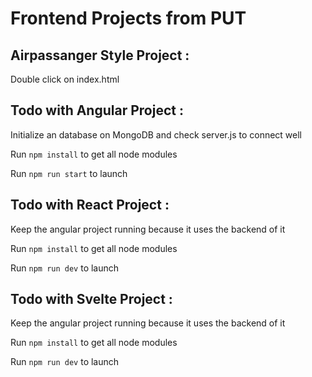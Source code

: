# Frontend Projects from PUT


## Airpassanger Style Project :

Double click on index.html


## Todo with Angular Project :

Initialize an database on MongoDB and check server.js to connect well

Run `npm install` to get all node modules

Run `npm run start` to launch


## Todo with React Project :

Keep the angular project running because it uses the backend of it

Run `npm install` to get all node modules

Run `npm run dev` to launch


## Todo with Svelte Project :

Keep the angular project running because it uses the backend of it

Run `npm install` to get all node modules

Run `npm run dev` to launch

